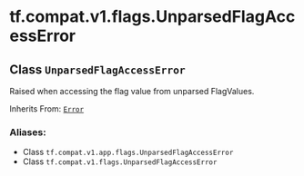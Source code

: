<div itemscope itemtype="http://developers.google.com/ReferenceObject">
<meta itemprop="name" content="tf.compat.v1.flags.UnparsedFlagAccessError" />
<meta itemprop="path" content="Stable" />
</div>

# tf.compat.v1.flags.UnparsedFlagAccessError

## Class `UnparsedFlagAccessError`

Raised when accessing the flag value from unparsed FlagValues.

Inherits From: [`Error`](../../../../tf/compat/v1/flags/Error.md)

### Aliases:

* Class `tf.compat.v1.app.flags.UnparsedFlagAccessError`
* Class `tf.compat.v1.flags.UnparsedFlagAccessError`

<!-- Placeholder for "Used in" -->


